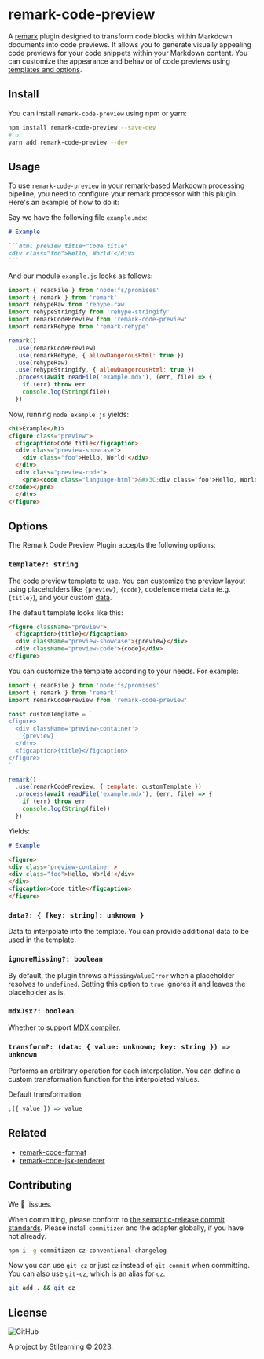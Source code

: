 # remark-code-preview

A [remark](https://github.com/remarkjs/remark) plugin designed to transform code blocks within Markdown documents into code previews. It allows you to generate visually appealing code previews for your code snippets within your Markdown content. You can customize the appearance and behavior of code previews using [templates and options](#options).

## Install

You can install `remark-code-preview` using npm or yarn:

```bash
npm install remark-code-preview --save-dev
# or
yarn add remark-code-preview --dev
```

## Usage

To use `remark-code-preview` in your remark-based Markdown processing pipeline, you need to configure your remark processor with this plugin. Here's an example of how to do it:

Say we have the following file `example.mdx`:

````md
# Example

```html preview title="Code title"
<div class="foo">Hello, World!</div>
```
````

And our module `example.js` looks as follows:

```js
import { readFile } from 'node:fs/promises'
import { remark } from 'remark'
import rehypeRaw from 'rehype-raw'
import rehypeStringify from 'rehype-stringify'
import remarkCodePreview from 'remark-code-preview'
import remarkRehype from 'remark-rehype'

remark()
  .use(remarkCodePreview)
  .use(remarkRehype, { allowDangerousHtml: true })
  .use(rehypeRaw)
  .use(rehypeStringify, { allowDangerousHtml: true })
  .process(await readFile('example.mdx'), (err, file) => {
    if (err) throw err
    console.log(String(file))
  })
```

Now, running `node example.js` yields:

```html
<h1>Example</h1>
<figure class="preview">
  <figcaption>Code title</figcaption>
  <div class="preview-showcase">
    <div class="foo">Hello, World!</div>
  </div>
  <div class="preview-code">
    <pre><code class="language-html">&#x3C;div class='foo'>Hello, World!&#x3C;/div>
</code></pre>
  </div>
</figure>
```

## Options

The Remark Code Preview Plugin accepts the following options:

### `template?: string`

The code preview template to use. You can customize the preview layout using placeholders like `{preview}`, `{code}`, codefence meta data (e.g. `{title}`), and your custom [data](#data--key-string-unknown-).

The default template looks like this:

```html
<figure className="preview">
  <figcaption>{title}</figcaption>
  <div className="preview-showcase">{preview}</div>
  <div className="preview-code">{code}</div>
</figure>
```

You can customize the template according to your needs. For example:

```js
import { readFile } from 'node:fs/promises'
import { remark } from 'remark'
import remarkCodePreview from 'remark-code-preview'

const customTemplate = `
<figure>
  <div className='preview-container'>
    {preview}
  </div>
  <figcaption>{title}</figcaption>
</figure>
`

remark()
  .use(remarkCodePreview, { template: customTemplate })
  .process(await readFile('example.mdx'), (err, file) => {
    if (err) throw err
    console.log(String(file))
  })
```

Yields:

```md
# Example

<figure>
<div class='preview-container'>
<div class="foo">Hello, World!</div>
</div>
<figcaption>Code title</figcaption>
</figure>
```

### `data?: { [key: string]: unknown }`

Data to interpolate into the template. You can provide additional data to be used in the template.

### `ignoreMissing?: boolean`

By default, the plugin throws a `MissingValueError` when a placeholder resolves to `undefined`. Setting this option to `true` ignores it and leaves the placeholder as is.

### `mdxJsx?: boolean`

Whether to support [MDX compiler](https://mdxjs.com/).

### `transform?: (data: { value: unknown; key: string }) => unknown`

Performs an arbitrary operation for each interpolation. You can define a custom transformation function for the interpolated values.

Default transformation:

```js
;({ value }) => value
```

## Related

- [remark-code-format](https://github.com/bent10/remark-plugins/tree/main/packages/code-format)
- [remark-code-jsx-renderer](https://github.com/bent10/remark-plugins/tree/main/packages/code-jsx-renderer)

## Contributing

We 💛&nbsp; issues.

When committing, please conform to [the semantic-release commit standards](https://www.conventionalcommits.org/). Please install `commitizen` and the adapter globally, if you have not already.

```bash
npm i -g commitizen cz-conventional-changelog
```

Now you can use `git cz` or just `cz` instead of `git commit` when committing. You can also use `git-cz`, which is an alias for `cz`.

```bash
git add . && git cz
```

## License

![GitHub](https://img.shields.io/github/license/bent10/remark-plugins)

A project by [Stilearning](https://stilearning.com) &copy; 2023.
